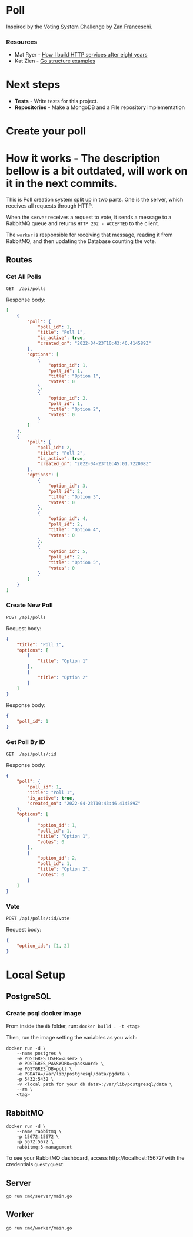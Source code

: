# Poll
Inspired by the [Voting System Challenge](https://dev.to/zanfranceschi/desafio-sistema-de-votacao-bbb-50e3) by [Zan Franceschi](https://github.com/zanfranceschi).

### Resources
- Mat Ryer - [How I build HTTP services after eight years](https://github.com/matryer/2019-talks/tree/master/Mat%20Ryer%20-%20How%20I%20build%20HTTP%20services%20after%20eight%20years)
- Kat Zien - [Go structure examples](https://github.com/katzien/go-structure-examples)

# Next steps
- **Tests** - Write tests for this project.
- **Repositories** - Make a MongoDB and a File repository implementation

# Create your poll

# How it works - **The description bellow is a bit outdated, will work on it in the next commits.**
This is Poll creation system split up in two parts. One is the server, which receives all requests through HTTP.

When the `server` receives a request to vote, it sends a message to a RabbitMQ queue and returns `HTTP 202 - ACCEPTED` to the client.

The `worker` is responsible for receiving that message, reading it from RabbitMQ, and then updating the Database counting the vote.

## Routes
###  **Get All Polls**
`GET  /api/polls`

Response body:
```json
[
    {
        "poll": {
            "poll_id": 1,
            "title": "Poll 1",
            "is_active": true,
            "created_on": "2022-04-23T10:43:46.414589Z"
        },
        "options": [
            {
                "option_id": 1,
                "poll_id": 1,
                "title": "Option 1",
                "votes": 0
            },
            {
                "option_id": 2,
                "poll_id": 1,
                "title": "Option 2",
                "votes": 0
            }
        ]
    },
    {
        "poll": {
            "poll_id": 2,
            "title": "Poll 2",
            "is_active": true,
            "created_on": "2022-04-23T10:45:01.722008Z"
        },
        "options": [
            {
                "option_id": 3,
                "poll_id": 2,
                "title": "Option 3",
                "votes": 0
            },
            {
                "option_id": 4,
                "poll_id": 2,
                "title": "Option 4",
                "votes": 0
            },
            {
                "option_id": 5,
                "poll_id": 2,
                "title": "Option 5",
                "votes": 0
            }
        ]
    }
]
```

### **Create New Poll**
`POST /api/polls`

Request body:
```json
{
    "title": "Poll 1",
    "options": [
        {
            "title": "Option 1"
        },
        {
            "title": "Option 2"
        }
    ]
}
```
Response body:
```json
{
    "poll_id": 1
}
```

### **Get Poll By ID**
`GET  /api/polls/:id`

Response body:
```json
{
    "poll": {
        "poll_id": 1,
        "title": "Poll 1",
        "is_active": true,
        "created_on": "2022-04-23T10:43:46.414589Z"
    },
    "options": [
        {
            "option_id": 1,
            "poll_id": 1,
            "title": "Option 1",
            "votes": 0
        },
        {
            "option_id": 2,
            "poll_id": 1,
            "title": "Option 2",
            "votes": 0
        }
    ]
}
```

### **Vote**
`POST /api/polls/:id/vote`

Request body:
```json
{    
    "option_ids": [1, 2]
}
```

# Local Setup

## PostgreSQL

### Create psql docker image

From inside the `db` folder, run: `docker build . -t <tag>`

Then, run the image setting the variables as you wish:
```
docker run -d \
    --name postgres \
    -e POSTGRES_USER=<user> \
    -e POSTGRES_PASSWORD=<password> \
    -e POSTGRES_DB=poll \
    -e PGDATA=/var/lib/postgresql/data/pgdata \
    -p 5432:5432 \
    -v <local path for your db data>:/var/lib/postgresql/data \
    --rm \
    <tag>
```

## RabbitMQ
```
docker run -d \
    --name rabbitmq \
    -p 15672:15672 \
    -p 5672:5672 \
    rabbitmq:3-management
```
To see your RabbitMQ dashboard, access http://localhost:15672/ with the credentials `guest/guest`

## Server
`go run cmd/server/main.go`

## Worker
`go run cmd/worker/main.go`